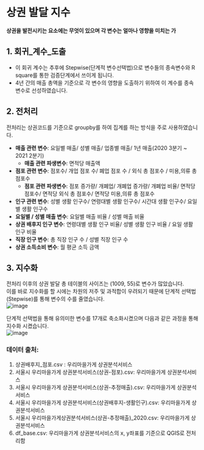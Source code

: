 # 상권 발달 지수

**상권을 발전시키는 요소에는 무엇이 있으며 각 변수는 얼마나 영향을 미치는 가**

## 1. 회귀_계수_도출

- 이 회귀 계수는 추후에 Stepwise(단계적 변수선택법)으로 변수들의 종속변수와 R square를 통한 검증단계에서 쓰이게 됩니다. 
- 4년 간의 매출 총액을 기준으로 각 변수의 영향을 도출하기 위하여 이 계수를 종속 변수로 선성하였습니다.

## 2. 전처리

전처리는 상권코드를 기준으로 groupby를 하여 집계를 하는 방식을 주로 사용하였습니다.

- **매출 관련 변수**: 요일별 매출/ 성별 매출/ 업종별 매출/ 1년 매출(2020 3분기 ~ 2021 2분기)
  - **매출 관련 파생변수**: 면적당 매출액
- **점포 관련 변수**: 점포수/ 개업 점포 수/ 폐업 점포 수 / 외식 총 점포수 / 미용,의류 총 점포수
  - **점포 관련 파생변수**: 점포 증가량/ 개폐업/ 개폐업 증가량/ 개폐업 비율/ 면적당 점포수/ 면적당 외식 총 점포수/ 면적당 미용,의류 총 점포수
- **인구 관련 변수**: 성별 생활 인구수/ 연령대별 생활 인구수/ 시간대 생활 인구수/ 요일별 생활 인구수
- **요일별 / 성별 매출 변수**: 요일별 매출 비율 / 성별 매출 비율
- **상권 배후지 인구 변수**: 연령대별 생활 인구 비율/ 성별 생활 인구 비율 / 요일 생활 인구 비율
- **직장 인구 변수**: 총 직장 인구 수 / 성별 직장 인구 수
- **상권 소득소비 변수**: 월 평균 소득 금액

## 3. 지수화

전처리 이후의 상권 발달 총 테이블의 사이즈는 (1009, 55)로 변수가 많았습니다.  
이를 바로 지수화를 할 시에는 차원의 저주 및 과적합이 우려되기 때문에 단계적 선택법(Stepwise)를 통해 변수의 수를 줄였습니다.  
![image](https://user-images.githubusercontent.com/70187490/147397799-f8eab8e1-3e0a-4a65-aa90-94d374953e67.png)

단계적 선택법을 통해 유의미한 변수를 17개로 축소화시켰으며 다음과 같은 과정을 통해 지수화 시켰습니다.  
![image](https://user-images.githubusercontent.com/70187490/147397769-d42fbd4d-521b-44a4-bea4-b0661c255b98.png)

### 데이터 출처:
1. 상권배후지_점포.csv    : 우리마을가게 상권분석서비스
2. 서울시 우리마을가게 상권분석서비스(상권-점포).csv: 우리마을가게 상권분석서비스
3. 서울시 우리마을가게 상권분석서비스(상권-추정매출).csv: 우리마을가게 상권분석서비스
4. 서울시 우리마을가게 상권분석서비스(상권배후지-생활인구).csv: 우리마을가게 상권분석서비스
5. 서울시 우리마을가게상권분석서비스(상권-추정매출)_2020.csv: 우리마을가게 상권분석서비스
6. df_base.csv: 우리마을가게 상권분석서비스의 x, y좌표를 기준으로 QGIS로 전처리함
